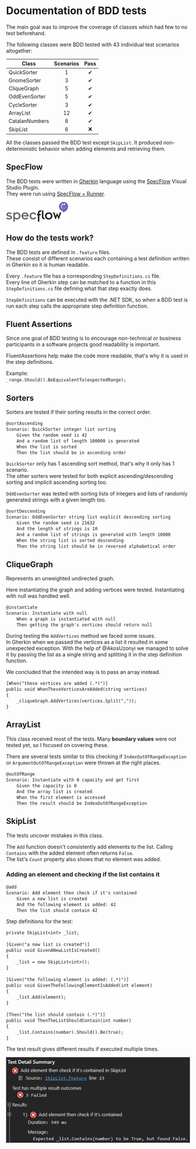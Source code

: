 # Documentation of BDD tests

The main goal was to improve the coverage of classes which had few to no test beforehand.

The following classes were BDD tested with 43 individual test scenarios altogether:

| Class          | Scenarios | Pass |
|----------------|:---------:|:----:|
| QuickSorter    |     1     |   ✔  |
| GnomeSorter    |     3     |   ✔  |
| CliqueGraph    |     5     |   ✔  |
| OddEvenSorter  |     5     |   ✔  |
| CycleSorter    |     3     |   ✔  |
| ArrayList      |     12    |   ✔  |
| CatalanNumbers |     8     |   ✔  |
| SkipList       |     6     |   ❌  |

All the classes passed the BDD test except `SkipList`. It produced non-deterministic behavior when adding elements and retrieving them.

## SpecFlow

The BDD tests were written in [Gherkin](https://cucumber.io/docs/gherkin/) language using the [SpecFlow](https://docs.specflow.org/projects/specflow/en/latest/) Visual Studio Plugin.  
They were run using [SpecFlow + Runner](https://docs.specflow.org/projects/specflow-runner/en/latest/?_gl=1*1pavx2b*_ga*MTgwMjQzMTcyMy4xNjIwNzM3Njk0*_ga_BZ55XKTXC6*MTYyMTE2ODMyMi4xNy4wLjE2MjExNjgzMjIuMA..&_ga=2.261431693.1842048322.1620737694-1802431723.1620737694).

![](image/specflow.png)

## How do the tests work?

The BDD tests are defined in `.feature` files.  
These consist of different scenarios each containing a test definition written in Gherkin so it is human readable.

Every `.feature` file has a corresponding `StepDefinitions.cs` file.  
Every line of Gherkin step can be matched to a function in this `StepDefinitions.cs` file defining what that step exactly does.

`StepDefinitions` can be executed with the .NET SDK, so when a BDD test is run each step calls the appropriate step definition function.

## Fluent Assertions

Since one goal of BDD testing is to encourage non-technical or business participants in a software projects good readability is important.

FluentAssertions help make the code more readable, that's why it is used in the step definitions.

Example:  
`_range.Should().BeEquivalentTo(expectedRange);`

## Sorters

Sorters are tested if their sorting results in the correct order.

```Gherkin
@sortAscending
Scenario: QuickSorter integer list sorting
	Given the random seed is 42
	And a random list of length 100000 is generated
	When the list is sorted
	Then the list should be in ascending order
```

`QuickSorter` only has 1  ascending sort method, that's why it only has 1 scenario.  
The other sorters were tested for both explicit ascending/descending sorting and implicit ascending sorting too.

`OddEvenSorter` was tested with sorting lists of integers and lists of randomly generated strings with a given length too.

```Gherkin
@sortDescending
Scenario: OddEvenSorter string list explicit descending sorting
	Given the random seed is 21632
	And the length of strings is 10
	And a random list of strings is generated with length 10000
	When the string list is sorted descending
	Then the string list should be in reversed alphabetical order
```

## CliqueGraph

Represents an unweighted undirected graph.

Here instantiating the graph and adding vertices were tested.
Instantiating with null was handled well.

```Gherkin
@instantiate
Scenario: Instantiate with null
	When a graph is instantiated with null
	Then getting the graph's vertices should return null
```

During testing the `AddVertices` method we faced some issues.  
In Gherkin when we passed the vertices as a list it resulted in some unexpected exception. With the help of @AkosUzonyi we managed to solve it by passing the list as a single string and splitting it in the step definition function.

We concluded that the intended way is to pass an array instead.

```Csharp
[When("these vertices are added (.*)")]
public void WhenTheseVerticesAreAdded(string vertices)
{
	_cliqueGraph.AddVertices(vertices.Split(","));
}
```

## ArrayList

This class received most of the tests. Many __boundary values__ were not tested yet, so I focused on covering these.

There are several tests similar to this checking if `IndexOutOfRangeException` or `ArgumentOutOfRangeException` were thrown at the right places.

```Gherkin
@outOfRange
Scenario: Instantiate with 0 capacity and get first
	Given the capacity is 0
	And the array list is created
	When the first element is accessed
	Then the result should be IndexOutOfRangeException
```

## SkipList

The tests uncover mistakes in this class.

The `Add` function doesn't consistently add elements to the list.
Calling `Contains` with the added element often returns `False`.  
The list's `Count` property also shows that no element was added.

### Adding an element and checking if the list contains it

```Gherkin
@add
Scenario: Add element then check if it's contained
	Given a new list is created
	And the following element is added: 42
	Then the list should contain 42
```

Step definitions for the test:

```Csharp
private SkipList<int> _list;

[Given("a new list is created")]
public void GivenANewListIsCreated()
{
	_list = new SkipList<int>();
}

[Given("the following element is added: (.*)")]
public void GivenTheFollowingElementIsAdded(int element)
{
	_list.Add(element);
}

[Then("the list should contain (.*)")]
public void ThenTheListShouldContain(int number)
{
	_list.Contains(number).Should().Be(true);
}
```

The test result gives different results if executed multiple times.

![](image/skip_list_test_failure.png)

